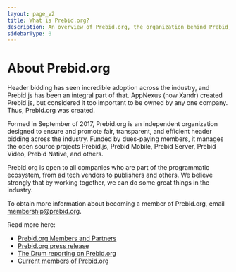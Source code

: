 ```yaml
---
layout: page_v2
title: What is Prebid.org?
description: An overview of Prebid.org, the organization behind Prebid, and what our goals and missions are.
sidebarType: 0
---
```




# About Prebid.org

Header bidding has seen incredible adoption across the industry, and Prebid.js has been an integral part of that. AppNexus (now Xandr) created Prebid.js, but considered it too important to be owned by any one company. Thus, Prebid.org was created.

Formed in September of 2017, Prebid.org is an independent organization designed to ensure and promote fair, transparent, and efficient header bidding across the industry. Funded by dues-paying members, it manages the open source projects Prebid.js, Prebid Mobile, Prebid Server, Prebid Video, Prebid Native, and others.

Prebid.org is open to all companies who are part of the programmatic ecosystem, from ad tech vendors to publishers and others. We believe strongly that by working together, we can do some great things in the industry.

To obtain more information about becoming a member of Prebid.org, email membership@prebid.org.

Read more here:

* [Prebid.org Members and Partners](/partners/partners.html)
* [Prebid.org press release](https://www.appnexus.com/en/company/news-and-events/press-releases/news-2017-0911)
* [The Drum reporting on Prebid.org](http://www.thedrum.com/news/2017/09/11/appnexus-and-rubicon-project-launch-prebidorg-hailing-open-source-approach-header)
* [Current members of Prebid.org]({{site.baseurl}}/partners/partners.html)
